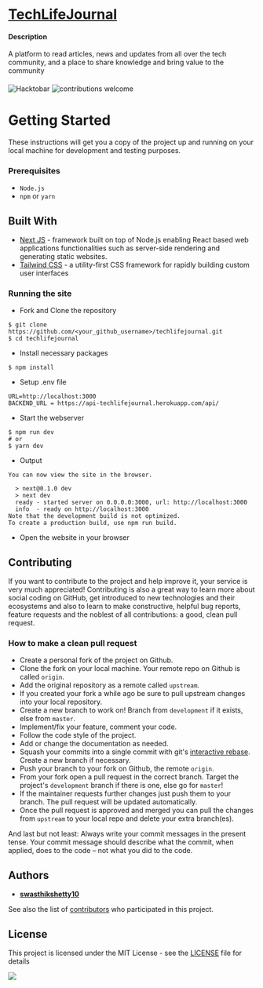 
# [TechLifeJournal](https://techlifejournal.com)

#### Description
A platform to read articles, news and updates from all over the tech community, and a place to share knowledge and bring value to the community

####
<img src="https://res.cloudinary.com/practicaldev/image/fetch/s--ds97LCK---/c_imagga_scale,f_auto,fl_progressive,h_420,q_auto,w_1000/https://dev-to-uploads.s3.amazonaws.com/uploads/articles/ymlmr15l83rrjq8natft.jpg" alt="Hacktobar" />
<img src="https://camo.githubusercontent.com/f5054ffcd4245c10d3ec85ef059e07aacf787b560f83ad4aec2236364437d097/68747470733a2f2f696d672e736869656c64732e696f2f62616467652f636f6e747269627574696f6e732d77656c636f6d652d627269676874677265656e2e7376673f7374796c653d666c6174" alt="contributions welcome" data-canonical-src="https://img.shields.io/badge/contributions-welcome-brightgreen.svg?style=flat" style="max-width: 100%;">

# Getting Started
These instructions will get you a copy of the project up and running on your local machine for development and testing purposes.

### Prerequisites

* `Node.js` 
* `npm` or `yarn`

## Built With

* [Next JS](https://nextjs.org/) - framework built on top of Node.js enabling React based web applications functionalities such as server-side rendering and generating static websites.
* [Tailwind CSS](https://tailwindcss.com/) - a utility-first CSS framework for rapidly building custom user interfaces
### Running the site
* Fork and Clone the repository

```shell script
$ git clone https://github.com/<your_github_username>/techlifejournal.git
$ cd techlifejournal
```
* Install necessary packages
```shell script
$ npm install
```
* Setup .env file 
```env 
URL=http://localhost:3000
BACKEND_URL = https://api-techlifejournal.herokuapp.com/api/
```
* Start the webserver
```shell script 
$ npm run dev
# or
$ yarn dev
```

* Output
```
You can now view the site in the browser.

  > next@0.1.0 dev
  > next dev
  ready - started server on 0.0.0.0:3000, url: http://localhost:3000
  info  - ready on http://localhost:3000
Note that the development build is not optimized.
To create a production build, use npm run build.
```
* Open the website in your browser



## Contributing

If you want to contribute to the project and help improve it, your service is very much appreciated! Contributing is also a great way to learn more about social coding on GitHub, get introduced to new technologies and their ecosystems and also to learn to make constructive, helpful bug reports, feature requests and the noblest of all contributions: a good, clean pull request.


### How to make a clean pull request

- Create a personal fork of the project on Github.
- Clone the fork on your local machine. Your remote repo on Github is called `origin`.
- Add the original repository as a remote called `upstream`.
- If you created your fork a while ago be sure to pull upstream changes into your local repository.
- Create a new branch to work on! Branch from `development` if it exists, else from `master`.
- Implement/fix your feature, comment your code.
- Follow the code style of the project.
- Add or change the documentation as needed.
- Squash your commits into a single commit with git's [interactive rebase](https://help.github.com/articles/interactive-rebase). Create a new branch if necessary.
- Push your branch to your fork on Github, the remote `origin`.
- From your fork open a pull request in the correct branch. Target the project's `development` branch if there is one, else go for `master`!
- If the maintainer requests further changes just push them to your branch. The pull request will be updated automatically.
- Once the pull request is approved and merged you can pull the changes from `upstream` to your local repo and delete
your extra branch(es).

And last but not least: Always write your commit messages in the present tense. Your commit message should describe what the commit, when applied, does to the code – not what you did to the code.

## Authors
* [**swasthikshetty10**](https://github.com/swasthikshetty10)

See also the list of [contributors](https://github.com/techlifejournal/techlifejournal/contributors) who participated in this project.

## License

This project is licensed under the MIT License - see the [LICENSE](./LICENSE) file for details

<img style= " " src = "https://camo.githubusercontent.com/7998890254268d8ed476c9f66d3fa59d21dd354d2090036083c82af4cda2a0eb/68747470733a2f2f666f7274686562616467652e636f6d2f696d616765732f6261646765732f6275696c742d776974682d6c6f76652e737667">




